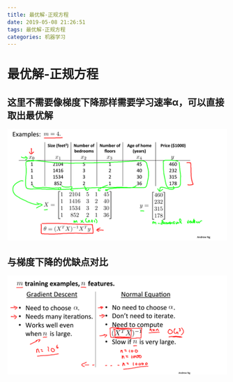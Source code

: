```yaml
---
title: 最优解-正规方程
date: 2019-05-08 21:26:51
tags: 最优解-正规方程
categories: 机器学习
---
```

# 最优解-正规方程
## 这里不需要像梯度下降那样需要学习速率α，可以直接取出最优解
<!--more-->
![](最优解-正规方程\1.png)
## 与梯度下降的优缺点对比
![](最优解-正规方程\2.png)
